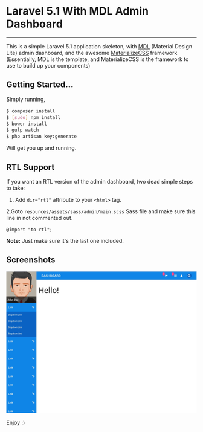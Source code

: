 # Laravel 5.1 With MDL Admin Dashboard
---------------------------------------------------------------

This is a simple Laravel 5.1 application skeleton, with [MDL](http://www.getmdl.io/templates/dashboard/) (Material Design Lite) admin dashboard, and the awesome [MaterializeCSS](http://materializecss.com/) framework (Essentially, MDL is the template, and MaterializeCSS is the framework to use to build up your components)


## Getting Started...
Simply running, 
```bash
$ composer install
$ [sudo] npm install
$ bower install
$ gulp watch
$ php artisan key:generate
```

Will get you up and running.
## RTL Support
If you want an RTL version of the admin dashboard, two dead simple steps to take:

1. Add `dir="rtl"` attribute to your `<html>` tag.

2.Goto  `resources/assets/sass/admin/main.scss` Sass file  and make sure this line in not commented out.

```
@import "to-rtl";
```
**Note:** Just make sure it's the last one included.

## Screenshots
![screenshot](https://github.com/akhedrane/lara-mdl/raw/master/screenshot-1.jpg)

Enjoy :)
